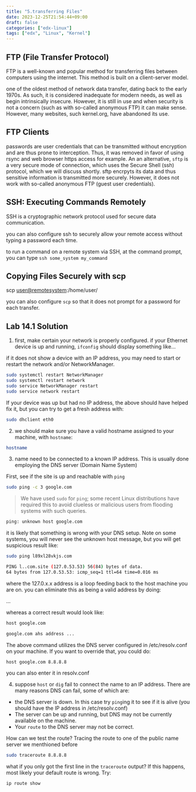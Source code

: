 ```yaml
---
title: "5.transferring Files"
date: 2023-12-25T21:54:44+09:00
draft: false
categories: ["edx-linux"]
tags: ["edx", "Linux", "Kernel"]
---
```


## FTP (File Transfer Protocol)

FTP is a well-known and popular method for transferring files between computers using the internet. This method is built on a client-server model.

one of the oldest method of network data transfer, dating back to the early 1970s. As such, it is considered inadequate for modern needs, as well as begin intrinsically insecure. However, it is still in use and when security is not a concern (such as with so-called anonymous FTP) it can make sense. However, many websites, such kernel.org, have abandoned its use.

## FTP Clients

passwords are user credentials that can be transmitted without encryption and are thus prone to interception. Thus, it was removed in favor of using rsync and web browser https access for example. An an alternative, `sftp` is a very secure mode of connection, which uses the Secure Shell (ssh) protocol, which we will discuss shortly. sftp encrpyts its data and thus sensitive information is transmitted more securely. However, it does not work with so-called anonymous FTP (guest user credentials).

## SSH: Executing Commands Remotely

SSH is a cryptographic network protocol used for secure data communication.

you can also configure ssh to securely allow your remote access without typing a password each time.

to run a command on a remote system via SSH, at the command prompt, you can type `ssh some_system my_command`

## Copying Files Securely with scp

scp <localfile> <user@remotesystem>:/home/user/

you can also configure `scp` so that it does not prompt for a password for each transfer.

## Lab 14.1 Solution

1. first, make certain your network is properly configured. if your Ethernet device is up and running, `ifconfig` should display something like...

if it does not show a device with an IP address, you may need to start or restart the network and/or NetworkManager.

```bash
sudo systemctl restart NetworkManager
sudo systemctl restart network
sudo service NetworkManager restart
sudo service network restart
```

If your device was up but had no IP address, the above should have helped fix it, but you can try to get a fresh address with:

```bash
sudo dhclient eth0
```

2. we should make sure you have a valid hostname assigned to your machine, with `hostname`:

```bash
hostname
```

3. name need to be connected to a known IP address. This is usually done employing the DNS server (Domain Name System)

First, see if the site is up and reachable with `ping`

```bash
sudo ping -c 3 google.com
```

> We have used `sudo` for `ping`; some recent Linux distributions have required this to avoid clueless or malicious users from flooding systems with such queries.

```bash
ping: unknown host google.com
```

it is likely that something is wrong with your DNS setup. Note on some systems, you will never see the unknown host message, but you will get suspicious result like:

```bash
sudo ping l89xl28vkjs.com

PING l..com.site (127.0.53.53) 56(84) bytes of data.
64 bytes from 127.0.53.53: icmp_seq=1 ttl=64 time=0.016 ms
```

where the 127.0.x.x address is a loop feeding back to the host machine you are on. you can eliminate this as being a valid address by doing:

...

whereas a correct result would look like:

```bash
host google.com

google.com ahs address ...
```

The above command utilizes the DNS server configured in /etc/resolv.conf on your machine. If you want to override that, you could do:

```bash
host google.com 8.8.8.8
```

you can also enter it in resolv.conf

4. suppose `host` or `dig` fail to connect the name to an IP address. There are many reasons DNS can fail, some of which are:

- the DNS server is down. In this case try `ping`ing it to see if it is alive (you should have the IP address in /etc/resolv.conf)
- The server can be up and running, but DNS may not be currently available on the machine.
- Your `route` to the DNS server may not be correct.

How can we test the route? Tracing the route to one of the public name server we menthioned before

```bash
sudo traceroute 8.8.8.8
```

what if you only got the first line in the `traceroute` output?
If this happens, most likely your default route is wrong. Try:

```bash
ip route show
```
